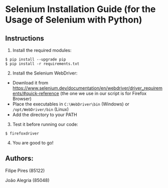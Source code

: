 # Selenium Installation Guide (for the Usage of Selenium with Python)

## Instructions

1. Install the required modules:

```
$ pip install --upgrade pip
$ pip install -r requirements.txt
```

2. Install the Selenium WebDriver:

- Download it from https://www.selenium.dev/documentation/en/webdriver/driver_requirements/#quick-reference (the one we use in our script is for Firefox Browser)
- Place the executables in `C:\WebDriver\bin` (Windows) or `/opt/WebDriver/bin` (Linux)
- Add the directory to your PATH

3. Test it before running our code:

```
$ firefoxdriver
```

4. You are good to go!

## Authors:

Filipe Pires (85122)

João Alegria (85048)
